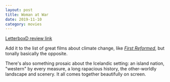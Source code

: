 ```yaml
---
layout: post
title: Woman at War
date: 2019-11-10
category: movies
---
```

 
[LetterboxD review link](https://letterboxd.com/samarthbhaskar/film/woman-at-war/)

Add it to the list of great films about climate change, like <em><a href="https://letterboxd.com/samarthbhaskar/film/first-reformed/">First Reformed</a></em>, but tonally basically the opposite. 

There's also something prosaic about the Icelandic setting: an island nation, "western" by every measure, a long rapacious history, the other-worldly landscape and scenery. It all comes together beautifully on screen. 